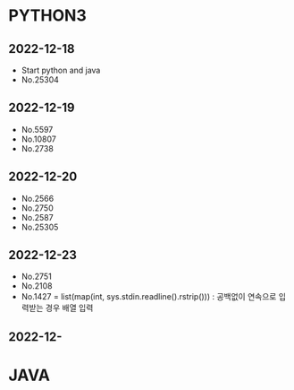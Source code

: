 # PYTHON3
  ##  2022-12-18
  - Start python and java
  - No.25304

  ##  2022-12-19
  - No.5597
  - No.10807
  - No.2738

  ##  2022-12-20
  - No.2566
  - No.2750
  - No.2587
  - No.25305

  ##  2022-12-23
  - No.2751
  - No.2108
  - No.1427
    = list(map(int, sys.stdin.readline().rstrip())) : 공백없이 연속으로 입력받는 경우 배열 입력

  ##  2022-12-


# JAVA